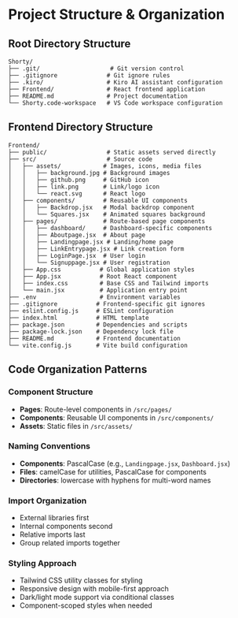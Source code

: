 # Project Structure & Organization

## Root Directory Structure

```
Shorty/
├── .git/                    # Git version control
├── .gitignore              # Git ignore rules
├── .kiro/                  # Kiro AI assistant configuration
├── Frontend/               # React frontend application
├── README.md               # Project documentation
└── Shorty.code-workspace   # VS Code workspace configuration
```

## Frontend Directory Structure

```
Frontend/
├── public/                 # Static assets served directly
├── src/                    # Source code
│   ├── assets/            # Images, icons, media files
│   │   ├── background.jpg # Background images
│   │   ├── github.png     # GitHub icon
│   │   ├── link.png       # Link/logo icon
│   │   └── react.svg      # React logo
│   ├── components/        # Reusable UI components
│   │   ├── Backdrop.jsx   # Modal backdrop component
│   │   └── Squares.jsx    # Animated squares background
│   ├── pages/             # Route-based page components
│   │   ├── dashboard/     # Dashboard-specific components
│   │   ├── Aboutpage.jsx  # About page
│   │   ├── Landingpage.jsx # Landing/home page
│   │   ├── LinkEntrypage.jsx # Link creation form
│   │   ├── LoginPage.jsx  # User login
│   │   └── Signuppage.jsx # User registration
│   ├── App.css           # Global application styles
│   ├── App.jsx           # Root React component
│   ├── index.css         # Base CSS and Tailwind imports
│   └── main.jsx          # Application entry point
├── .env                  # Environment variables
├── .gitignore           # Frontend-specific git ignores
├── eslint.config.js     # ESLint configuration
├── index.html           # HTML template
├── package.json         # Dependencies and scripts
├── package-lock.json    # Dependency lock file
├── README.md            # Frontend documentation
└── vite.config.js       # Vite build configuration
```

## Code Organization Patterns

### Component Structure

- **Pages**: Route-level components in `/src/pages/`
- **Components**: Reusable UI components in `/src/components/`
- **Assets**: Static files in `/src/assets/`

### Naming Conventions

- **Components**: PascalCase (e.g., `Landingpage.jsx`, `Dashboard.jsx`)
- **Files**: camelCase for utilities, PascalCase for components
- **Directories**: lowercase with hyphens for multi-word names

### Import Organization

- External libraries first
- Internal components second
- Relative imports last
- Group related imports together

### Styling Approach

- Tailwind CSS utility classes for styling
- Responsive design with mobile-first approach
- Dark/light mode support via conditional classes
- Component-scoped styles when needed
